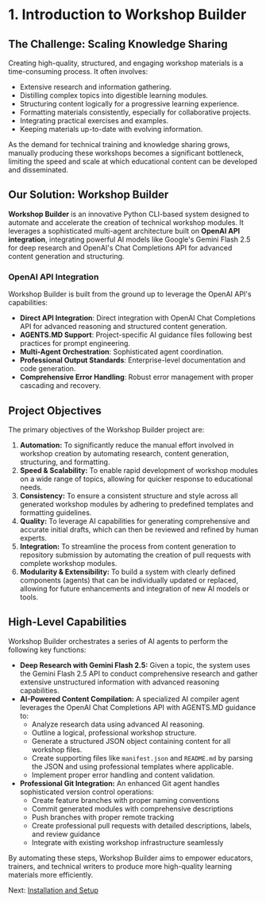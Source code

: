 # 1. Introduction to Workshop Builder

## The Challenge: Scaling Knowledge Sharing

Creating high-quality, structured, and engaging workshop materials is a time-consuming process. It often involves:
-   Extensive research and information gathering.
-   Distilling complex topics into digestible learning modules.
-   Structuring content logically for a progressive learning experience.
-   Formatting materials consistently, especially for collaborative projects.
-   Integrating practical exercises and examples.
-   Keeping materials up-to-date with evolving information.

As the demand for technical training and knowledge sharing grows, manually producing these workshops becomes a significant bottleneck, limiting the speed and scale at which educational content can be developed and disseminated.

## Our Solution: Workshop Builder

**Workshop Builder** is an innovative Python CLI-based system designed to automate and accelerate the creation of technical workshop modules. It leverages a sophisticated multi-agent architecture built on **OpenAI API integration**, integrating powerful AI models like Google's Gemini Flash 2.5 for deep research and OpenAI's Chat Completions API for advanced content generation and structuring.

### OpenAI API Integration

Workshop Builder is built from the ground up to leverage the OpenAI API's capabilities:

- **Direct API Integration**: Direct integration with OpenAI Chat Completions API for advanced reasoning and structured content generation.
- **AGENTS.MD Support**: Project-specific AI guidance files following best practices for prompt engineering.
- **Multi-Agent Orchestration**: Sophisticated agent coordination.
- **Professional Output Standards**: Enterprise-level documentation and code generation.
- **Comprehensive Error Handling**: Robust error management with proper cascading and recovery.

## Project Objectives

The primary objectives of the Workshop Builder project are:

1.  **Automation:** To significantly reduce the manual effort involved in workshop creation by automating research, content generation, structuring, and formatting.
2.  **Speed & Scalability:** To enable rapid development of workshop modules on a wide range of topics, allowing for quicker response to educational needs.
3.  **Consistency:** To ensure a consistent structure and style across all generated workshop modules by adhering to predefined templates and formatting guidelines.
4.  **Quality:** To leverage AI capabilities for generating comprehensive and accurate initial drafts, which can then be reviewed and refined by human experts.
5.  **Integration:** To streamline the process from content generation to repository submission by automating the creation of pull requests with complete workshop modules.
6.  **Modularity & Extensibility:** To build a system with clearly defined components (agents) that can be individually updated or replaced, allowing for future enhancements and integration of new AI models or tools.

## High-Level Capabilities

Workshop Builder orchestrates a series of AI agents to perform the following key functions:

-   **Deep Research with Gemini Flash 2.5:** Given a topic, the system uses the Gemini Flash 2.5 API to conduct comprehensive research and gather extensive unstructured information with advanced reasoning capabilities.
-   **AI-Powered Content Compilation:** A specialized AI compiler agent leverages the OpenAI Chat Completions API with AGENTS.MD guidance to:
    -   Analyze research data using advanced AI reasoning.
    -   Outline a logical, professional workshop structure.
    -   Generate a structured JSON object containing content for all workshop files.
    -   Create supporting files like `manifest.json` and `README.md` by parsing the JSON and using professional templates where applicable.
    -   Implement proper error handling and content validation.
-   **Professional Git Integration:** An enhanced Git agent handles sophisticated version control operations:
    -   Create feature branches with proper naming conventions
    -   Commit generated modules with comprehensive descriptions
    -   Push branches with proper remote tracking
    -   Create professional pull requests with detailed descriptions, labels, and review guidance
    -   Integrate with existing workshop infrastructure seamlessly

By automating these steps, Workshop Builder aims to empower educators, trainers, and technical writers to produce more high-quality learning materials more efficiently.

Next: [Installation and Setup](./02_installation_setup.md)